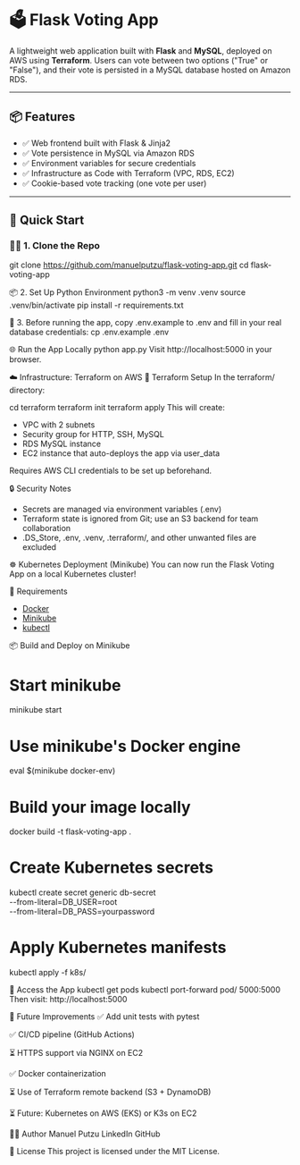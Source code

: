 # 🗳️ Flask Voting App

A lightweight web application built with **Flask** and **MySQL**, deployed on AWS using **Terraform**. Users can vote between two options ("True" or "False"), and their vote is persisted in a MySQL database hosted on Amazon RDS.

---

## 📦 Features

- ✅ Web frontend built with Flask & Jinja2
- ✅ Vote persistence in MySQL via Amazon RDS
- ✅ Environment variables for secure credentials
- ✅ Infrastructure as Code with Terraform (VPC, RDS, EC2)
- ✅ Cookie-based vote tracking (one vote per user)

---

## 🚀 Quick Start

### 🧑‍💻 1. Clone the Repo
git clone https://github.com/manuelputzu/flask-voting-app.git
cd flask-voting-app

📦 2. Set Up Python Environment
python3 -m venv .venv
source .venv/bin/activate
pip install -r requirements.txt

🔐 3. Before running the app, copy .env.example to .env and fill in your real database credentials:
cp .env.example .env

🌐 Run the App Locally
python app.py
Visit http://localhost:5000 in your browser.

☁️ Infrastructure: Terraform on AWS
🔧 Terraform Setup
In the terraform/ directory:

cd terraform
terraform init
terraform apply
This will create:
- VPC with 2 subnets
- Security group for HTTP, SSH, MySQL
- RDS MySQL instance
- EC2 instance that auto-deploys the app via user_data

Requires AWS CLI credentials to be set up beforehand.

🔒 Security Notes
- Secrets are managed via environment variables (.env)
- Terraform state is ignored from Git; use an S3 backend for team collaboration
- .DS_Store, .env, .venv, .terraform/, and other unwanted files are excluded

☸️ Kubernetes Deployment (Minikube)
You can now run the Flask Voting App on a local Kubernetes cluster!

🧱 Requirements
- [Docker](https://www.docker.com/)
- [Minikube](https://minikube.sigs.k8s.io/docs/)
- [kubectl](https://kubernetes.io/docs/tasks/tools/)

📦 Build and Deploy on Minikube
# Start minikube
minikube start

# Use minikube's Docker engine
eval $(minikube docker-env)

# Build your image locally
docker build -t flask-voting-app .

# Create Kubernetes secrets
kubectl create secret generic db-secret \
  --from-literal=DB_USER=root \
  --from-literal=DB_PASS=yourpassword

# Apply Kubernetes manifests
kubectl apply -f k8s/

🔁 Access the App
kubectl get pods
kubectl port-forward pod/<your-flask-pod-name> 5000:5000
Then visit: http://localhost:5000

🧪 Future Improvements
✅ Add unit tests with pytest

✅ CI/CD pipeline (GitHub Actions)

⏳ HTTPS support via NGINX on EC2

✅ Docker containerization

⏳ Use of Terraform remote backend (S3 + DynamoDB)

⏳ Future: Kubernetes on AWS (EKS) or K3s on EC2



🧑‍🏫 Author
Manuel Putzu
LinkedIn
GitHub

📄 License
This project is licensed under the MIT License.
